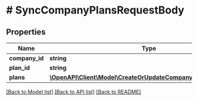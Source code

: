 # # SyncCompanyPlansRequestBody

## Properties

Name | Type | Description | Notes
------------ | ------------- | ------------- | -------------
**company_id** | **string** |  | [optional]
**plan_id** | **string** |  | [optional]
**plans** | [**\OpenAPI\Client\Model\CreateOrUpdateCompanyPlanRequestBody[]**](CreateOrUpdateCompanyPlanRequestBody.md) |  |

[[Back to Model list]](../../README.md#models) [[Back to API list]](../../README.md#endpoints) [[Back to README]](../../README.md)
